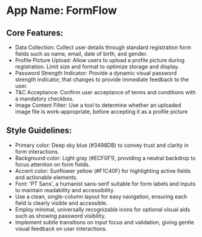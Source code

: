 # **App Name**: FormFlow

## Core Features:

- Data Collection: Collect user details through standard registration form fields such as name, email, date of birth, and gender.
- Profile Picture Upload: Allow users to upload a profile picture during registration. Limit size and format to optimize storage and display.
- Password Strength Indicator: Provide a dynamic visual password strength indicator, that changes to provide immediate feedback to the user.
- T&C Acceptance: Confirm user acceptance of terms and conditions with a mandatory checkbox.
- Image Content Filter: Use a tool to determine whether an uploaded image file is work-appropriate, before accepting it as a profile picture

## Style Guidelines:

- Primary color: Deep sky blue (#3498DB) to convey trust and clarity in form interactions.
- Background color: Light gray (#ECF0F1), providing a neutral backdrop to focus attention on form fields.
- Accent color: Sunflower yellow (#F1C40F) for highlighting active fields and actionable elements.
- Font: 'PT Sans', a humanist sans-serif suitable for form labels and inputs to maintain readability and accessibility.
- Use a clean, single-column layout for easy navigation, ensuring each field is clearly visible and accessible.
- Employ minimal, universally recognizable icons for optional visual aids such as showing password visibility.
- Implement subtle transitions on input focus and validation, giving gentle visual feedback on user interactions.